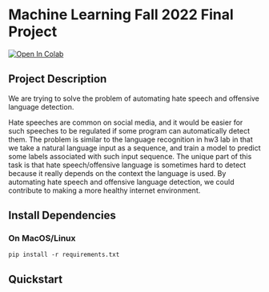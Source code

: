 # Machine Learning Fall 2022 Final Project

[![Open In Colab](https://colab.research.google.com/assets/colab-badge.svg)](https://colab.research.google.com/drive/1jJd_9gNRrQ3GDV-UTFUyZuaFPxgGeTXp?usp=sharing)

## Project Description
We are trying to solve the problem of automating hate speech and offensive language detection.

Hate speeches are common on social media, and it would be easier for such speeches to be regulated if some program can automatically detect them. The problem is similar to the language recognition in  hw3  lab in that we take a natural language input as a sequence, and train a model to predict some labels associated with such input sequence. The unique part of this task is that hate speech/offensive language is sometimes hard to detect because it really depends on the context the language is used. By automating hate speech and offensive language detection, we could contribute to making a more healthy internet environment.

## Install Dependencies
### On MacOS/Linux
```
pip install -r requirements.txt
```

## Quickstart
